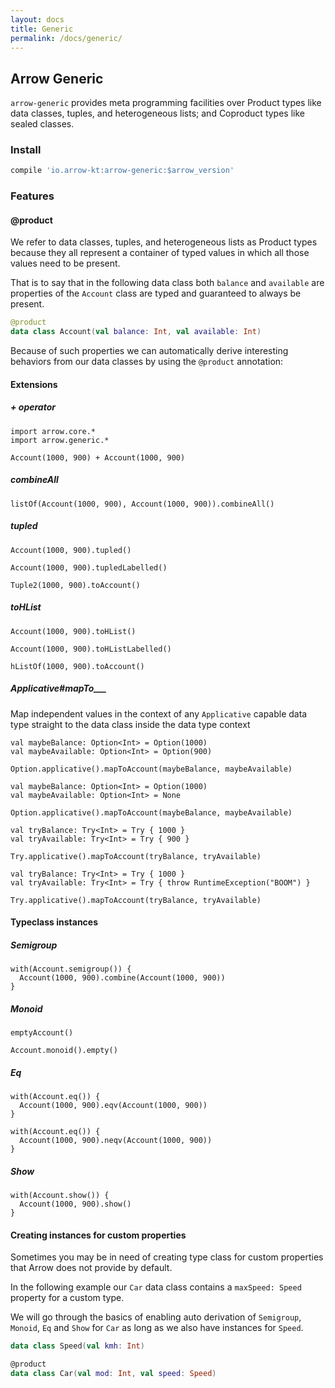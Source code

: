 ```yaml
---
layout: docs
title: Generic
permalink: /docs/generic/
---
```


## Arrow Generic

`arrow-generic` provides meta programming facilities over Product types like data classes, tuples, and heterogeneous lists; and Coproduct types like sealed classes.

### Install 

```groovy
compile 'io.arrow-kt:arrow-generic:$arrow_version'
```

### Features

#### @product

We refer to data classes, tuples, and heterogeneous lists as Product types because they all represent a container of typed values in which all those values need to be present.

That is to say that in the following data class both `balance` and `available` are properties of the `Account` class are typed and guaranteed to always be present.

```kotlin
@product
data class Account(val balance: Int, val available: Int)
```

Because of such properties we can automatically derive interesting behaviors from our data classes by using the `@product` annotation:

#### Extensions

##### + operator

```kotlin:ank
import arrow.core.*
import arrow.generic.*

Account(1000, 900) + Account(1000, 900)
```

##### combineAll

```kotlin:ank
listOf(Account(1000, 900), Account(1000, 900)).combineAll()
```

##### tupled

```kotlin:ank
Account(1000, 900).tupled()
```

```kotlin:ank
Account(1000, 900).tupledLabelled()
```

```kotlin:ank
Tuple2(1000, 900).toAccount()
```

##### toHList

```kotlin:ank
Account(1000, 900).toHList()
```

```kotlin:ank
Account(1000, 900).toHListLabelled()
```

```kotlin:ank
hListOf(1000, 900).toAccount()
```

##### Applicative#mapTo___

Map independent values in the context of any `Applicative` capable data type straight to the data class inside the data type context

```kotlin:ank
val maybeBalance: Option<Int> = Option(1000)
val maybeAvailable: Option<Int> = Option(900)

Option.applicative().mapToAccount(maybeBalance, maybeAvailable)
```

```kotlin:ank
val maybeBalance: Option<Int> = Option(1000)
val maybeAvailable: Option<Int> = None

Option.applicative().mapToAccount(maybeBalance, maybeAvailable)
```

```kotlin:ank
val tryBalance: Try<Int> = Try { 1000 }
val tryAvailable: Try<Int> = Try { 900 }

Try.applicative().mapToAccount(tryBalance, tryAvailable)
```

```kotlin:ank
val tryBalance: Try<Int> = Try { 1000 }
val tryAvailable: Try<Int> = Try { throw RuntimeException("BOOM") }

Try.applicative().mapToAccount(tryBalance, tryAvailable)
```

#### Typeclass instances

##### Semigroup 

```kotlin:ank
with(Account.semigroup()) {
  Account(1000, 900).combine(Account(1000, 900))
}
```

##### Monoid 

```kotlin:ank
emptyAccount()
```

```kotlin:ank
Account.monoid().empty()
```

##### Eq 

```kotlin:ank
with(Account.eq()) {
  Account(1000, 900).eqv(Account(1000, 900))
}
```

```kotlin:ank
with(Account.eq()) {
  Account(1000, 900).neqv(Account(1000, 900))
}
```

##### Show 

```kotlin:ank
with(Account.show()) {
  Account(1000, 900).show()
}
```

#### Creating instances for custom properties

Sometimes you may be in need of creating type class for custom properties that Arrow does not provide by default.

In the following example our `Car` data class contains a `maxSpeed: Speed` property for a custom type.

We will go through the basics of enabling auto derivation of `Semigroup`, `Monoid`, `Eq` and `Show` for `Car` as long as we also have instances for `Speed`.

```kotlin
data class Speed(val kmh: Int)

@product
data class Car(val mod: Int, val speed: Speed)
```